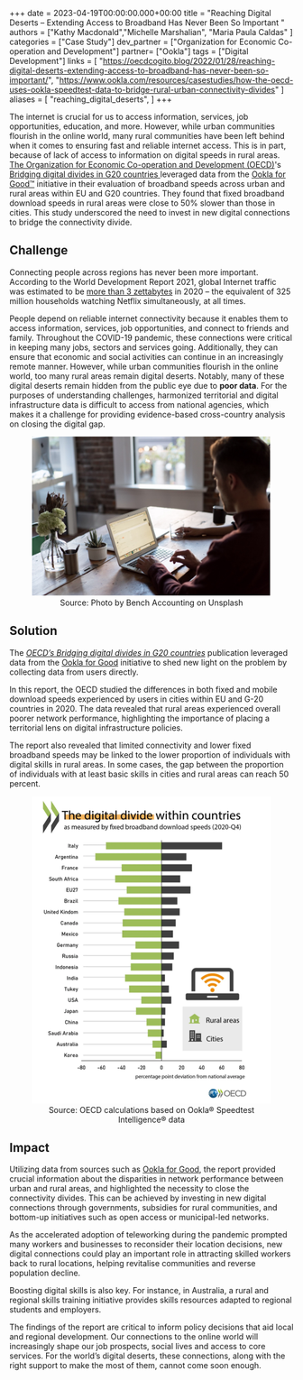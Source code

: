 +++
date = 2023-04-19T00:00:00.000+00:00
title = "Reaching Digital Deserts – Extending Access to Broadband Has Never Been So Important "
authors = ["Kathy Macdonald","Michelle Marshalian", "Maria Paula Caldas" ]
categories = ["Case Study"]
dev_partner = ["Organization for Economic Co-operation and Development"]
partner= ["Ookla"]
tags = ["Digital Development"]
links = [
    "https://oecdcogito.blog/2022/01/28/reaching-digital-deserts-extending-access-to-broadband-has-never-been-so-important/", "https://www.ookla.com/resources/casestudies/how-the-oecd-uses-ookla-speedtest-data-to-bridge-rural-urban-connectivity-divides"
]
aliases = [
    "reaching_digital_deserts",
]
+++

The internet is crucial for us to access information, services, job opportunities, education, and more. However, while urban communities flourish in the online world, many rural communities have been left behind when it comes to ensuring fast and reliable internet access. This is in part, because of lack of access to information on digital speeds in rural areas. [The Organization for Economic Co-operation and Development (OECD)](https://www.oecd.org/)'s [Bridging digital divides in G20 countries ](https://www.oecd.org/publications/bridging-digital-divides-in-g20-countries-35c1d850-en.htm)leveraged data from the [Ookla for Good™](https://www.ookla.com/ookla-for-good) initiative in their evaluation of broadband speeds across urban and rural areas within EU and G20 countries. They found that fixed broadband download speeds in rural areas were close to 50% slower than those in cities. This study underscored the need to invest in new digital connections to bridge the connectivity divide.

## Challenge

Connecting people across regions has never been more important. According to the World Development Report 2021, global Internet traffic was estimated to be [more than 3 zettabytes](https://wdr2021.worldbank.org/stories/crossing-borders/) in 2020 – the equivalent of 325 million households watching Netflix simultaneously, at all times.

People depend on reliable internet connectivity because it enables them to access information, services, job opportunities, and connect to friends and family. Throughout the COVID-19 pandemic, these connections were critical in keeping many jobs, sectors and services going. Additionally, they can ensure that economic and social activities can continue in an increasingly remote manner. However, while urban communities flourish in the online world, too many rural areas remain digital deserts. Notably, many of these digital deserts remain hidden from the public eye due to **poor data**. For the purposes of understanding challenges, harmonized territorial and digital infrastructure data is difficult to access from national agencies, which makes it a challenge for providing evidence-based cross-country analysis on closing the digital gap.

<figure align="center">
    <img src="reaching_digital_deserts_1.jpg" width="560"/>
    <figcaption>
        <center>Source: Photo by Bench Accounting on Unsplash </center>
    </figcaption>
</figure>

## Solution
The *[OECD’s Bridging digital divides in G20 countries](https://www.oecd.org/publications/bridging-digital-divides-in-g20-countries-35c1d850-en.htm)* publication leveraged data from the [Ookla for Good](https://www.ookla.com/ookla-for-good) initiative to shed new light on the problem by collecting data from users directly.

In this report, the OECD studied the differences in both fixed and mobile download speeds experienced by users in cities within EU and G-20 countries in 2020. The data revealed that rural areas experienced overall poorer network performance, highlighting the importance of placing a territorial lens on digital infrastructure policies.

The report also revealed that limited connectivity and lower fixed broadband speeds may be linked to the lower proportion of individuals with digital skills in rural areas. In some cases, the gap between the proportion of individuals with at least basic skills in cities and rural areas can reach 50 percent.

<figure align="center">
    <img src="reaching_digital_deserts_2.png" width="560"/>
    <figcaption>
        <center>Source: OECD calculations based on Ookla® Speedtest Intelligence® data </center>
    </figcaption>
</figure>

## Impact

Utilizing data from sources such as [Ookla for Good](https://www.ookla.com/ookla-for-good), the report provided crucial information about the disparities in network performance between urban and rural areas, and highlighted the necessity to close the connectivity divides. This can be achieved by investing in new digital connections through governments, subsidies for rural communities, and bottom-up initiatives such as open access or municipal-led networks.

As the accelerated adoption of teleworking during the pandemic prompted many workers and businesses to reconsider their location decisions, new digital connections could play an important role in attracting skilled workers back to rural locations, helping revitalise communities and reverse population decline.

Boosting digital skills is also key. For instance, in Australia, a rural and regional skills training initiative provides skills resources adapted to regional students and employers.

The findings of the report are critical to inform policy decisions that aid local and regional development. Our connections to the online world will increasingly shape our job prospects, social lives and access to core services. For the world’s digital deserts, these connections, along with the right support to make the most of them, cannot come soon enough.